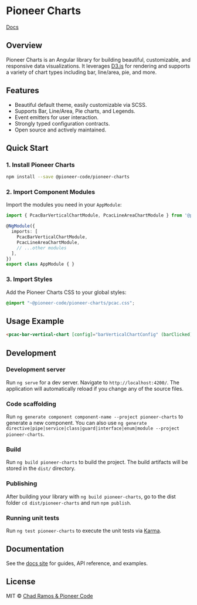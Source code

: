 # Pioneer Charts

[Docs](https://charts.pioneercode.com)

## Overview

Pioneer Charts is an Angular library for building beautiful, customizable, and responsive data visualizations. It leverages [D3.js](https://d3js.org/) for rendering and supports a variety of chart types including bar, line/area, pie, and more.

## Features

- Beautiful default theme, easily customizable via SCSS.
- Supports Bar, Line/Area, Pie charts, and Legends.
- Event emitters for user interaction.
- Strongly typed configuration contracts.
- Open source and actively maintained.

## Quick Start

### 1. Install Pioneer Charts

```bash
npm install --save @pioneer-code/pioneer-charts
```

### 2. Import Component Modules

Import the modules you need in your `AppModule`:

```typescript
import { PcacBarVerticalChartModule, PcacLineAreaChartModule } from '@pioneer-code/pioneer-charts';

@NgModule({
  imports: [
    PcacBarVerticalChartModule,
    PcacLineAreaChartModule,
    // ...other modules
  ],
})
export class AppModule { }
```

### 3. Import Styles

Add the Pioneer Charts CSS to your global styles:

```scss
@import "~@pioneer-code/pioneer-charts/pcac.css";
```

## Usage Example

```html
<pcac-bar-vertical-chart [config]="barVerticalChartConfig" (barClicked)="onBarClicked($event)"></pcac-bar-vertical-chart>
```

## Development

### Development server

Run `ng serve` for a dev server. Navigate to `http://localhost:4200/`. The application will automatically reload if you change any of the source files.

### Code scaffolding

Run `ng generate component component-name --project pioneer-charts` to generate a new component. You can also use `ng generate directive|pipe|service|class|guard|interface|enum|module --project pioneer-charts`.

### Build

Run `ng build pioneer-charts` to build the project. The build artifacts will be stored in the `dist/` directory.

### Publishing

After building your library with `ng build pioneer-charts`, go to the dist folder `cd dist/pioneer-charts` and run `npm publish`.

### Running unit tests

Run `ng test pioneer-charts` to execute the unit tests via [Karma](https://karma-runner.github.io).

## Documentation

See the [docs site](https://github.com/PioneerCode/pioneer-charts) for guides, API reference, and examples.

## License

MIT © [Chad Ramos & Pioneer Code](LICENSE)